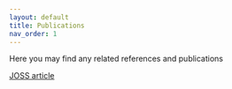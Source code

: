```yaml
---
layout: default
title: Publications
nav_order: 1
---
```


Here you may find any related references and publications

[JOSS article](joss_paper.md)